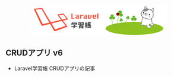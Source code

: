 <p align="center"><img src="https://raw.githubusercontent.com/honjou/docker_practice/images/logo.png"></p>

## CRUDアプリ v6

- Laravel学習帳 CRUDアプリの記事
